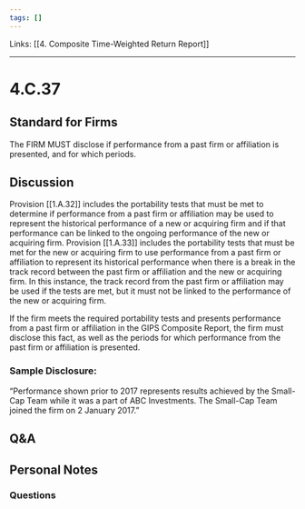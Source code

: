 ```yaml
---
tags: []
---
```

Links: [[4. Composite Time-Weighted Return Report]]
___
# 4.C.37
## Standard for Firms
The FIRM MUST disclose if performance from a past firm or affiliation is presented, and for which periods.
## Discussion
Provision [[1.A.32]] includes the portability tests that must be met to determine if performance from a past firm or affiliation may be used to represent the historical performance of a new or acquiring firm and if that performance can be linked to the ongoing performance of the new or acquiring firm. Provision [[1.A.33]] includes the portability tests that must be met for the new or acquiring firm to use performance from a past firm or affiliation to represent its historical performance when there is a break in the track record between the past firm or affiliation and the new or acquiring firm. In this instance, the track record from the past firm or affiliation may be used if the tests are met, but it must not be linked to the performance of the new or acquiring firm.

If the firm meets the required portability tests and presents performance from a past firm or affiliation in the GIPS Composite Report, the firm must disclose this fact, as well as the periods for which performance from the past firm or affiliation is presented.
### Sample Disclosure:
“Performance shown prior to 2017 represents results achieved by the Small-Cap Team while it was a part of ABC Investments. The Small-Cap Team joined the firm on 2 January 2017.”
## Q&A

## Personal Notes

### Questions